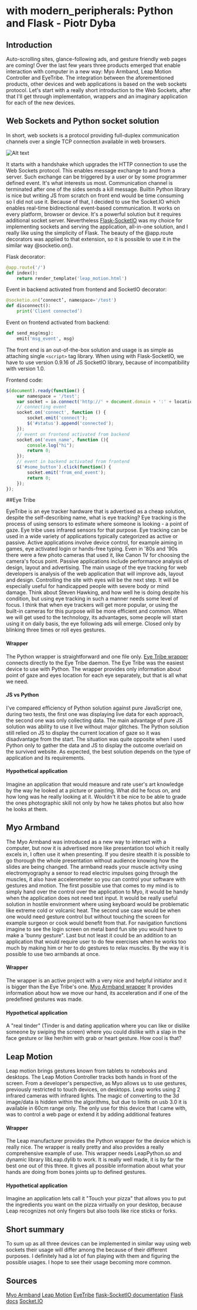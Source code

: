 # with modern_peripherals: Python and Flask - Piotr Dyba

## Introduction

Auto-scrolling sites, glance-following ads, and gesture friendly web pages are
coming! Over the last few years three products emerged that enable interaction
with computer in a new way: Myo Armband, Leap Motion Controller and EyeTribe.
The integration between the aforementioned products, other devices and web
applications is based on the web sockets protocol. Let's start with a really short
introduction to the Web Sockets, after that I'll get through implementation,
wrappers and an imaginary application for each of the new devices.

## Web Sockets and Python socket solution

In short, web sockets is a protocol providing full-duplex communication channels
over a single TCP connection available in web browsers.

![Alt text](./001_web_sockets.png "01 Web Sockets Diagram")

It starts with a handshake which upgrades the HTTP connection to use the Web Sockets protocol.
This enables message exchange to and from a server. Such exchange can be triggered
by a user or by some programmer defined event. It's what interests us most.
Communication channel is terminated after one of the sides sends a kill message.
Builtin Python library is nice but writing JS from scratch on front end would
be time consuming so I did not use it.
Because of that, I decided to use the Socket.IO which enables real-time
bidirectional event-based communication. It works on every platform,
browser or device. It's a powerful solution but it requires additional socket server.
Nevertheless
[Flask-SocketIO](https://github.com/miguelgrinberg/Flask-SocketIO)
was my choice for implementing sockets and serving the
application, all-in-one solution, and I really like using the simplicity of Flask.
The beauty of the @app.route decorators was applied to that extension, so
it is possible to use it in the similar way @socketio.on().

Flask decorator:

```python
@app.route('/')
def index():
    return render_template('leap_motion.html')
```

Event in backend activated from frontend and SocketIO decorator:

```python
@socketio.on(‘connect’, namespace='/test')
def disconnect():
    print('Client connected’)
```

Event on frontend activated from backend:

```python
def send_msg(msg):
    emit('msg_event', msg)
```

The front end is an out-of-the-box solution and usage is as simple as attaching
single `<script>` tag library. When using with Flask-SocketIO, we have to use
version 0.9.16 of JS SocketIO library, because of incompatibility with version 1.0.

Frontend code:

```javascript
$(document).ready(function() {
    var namespace = '/test';
    var socket = io.connect('http://' + document.domain + ':' + location.port + namespace);
    // connecting event
    socket.on('connect', function () {
        socket.emit('connect');
        $('#status').append('connected');
    });
    // event on frontend activated from backend
    socket.on('even_name', function (){
        console.log("hi");
        return 0;
    });
    // event in backend activated from frontend
    $('#some_button').click(function() {
        socket.emit('from_end_event');
        return 0;
    });
});
```

##Eye Tribe

EyeTribe is an eye tracker hardware that is advertised as a cheap solution,
despite the self-describing name, what is eye tracking?
Eye tracking is the process of using sensors to estimate where someone
is looking - a point of gaze. Eye tribe uses infrared sensors for that purpose.
Eye tracking can be used in a wide variety of applications typically
categorized as active or passive. Active applications involve device control,
for example aiming in games, eye activated login or hands-free typing.
Even in '80s and '90s there were a few photo cameras that used it, like Canon 1V for
choosing the camera's focus point.
Passive applications include performance analysis of design,
layout and advertising. The main usage of the eye tracking for web developers
is analysis of the web application that will improve ads, layout and design.
Controlling the site with eyes will be the next step. It will be especially useful
for handicapped people with severe body or mind damage. Think about
Steven Hawking, and how well he is doing despite his condition, but using eye
tracking in such a manner needs some level of focus. I think that when eye
trackers will get more popular, or using the built-in cameras for this purpose
will be more efficient and common. When we will get used to the technology,
its advantages, some people will start using it on daily basis, the eye
following ads will emerge. Closed only by blinking three times or roll eyes gestures.

#### Wrapper

The Python wrapper is straightforward and one file only.
[Eye Tribe wrapper](https://github.com/baekgaard/peyetribe)
connects directly to the Eye Tribe daemon. The Eye Tribe was the easiest
device to use with Python. The wrapper provides only information about point of gaze and
 eyes location for each eye separately, but that is all what we need.

#### JS vs Python

I've compared efficiency of Python solution against pure JavaScript one, during
two tests, the first one was displaying live data for each approach, the second
one was only collecting data. The main advantage of pure JS
solution was ability to use it live without major glitches.
The Python solution still relied on JS to display the current
location of gaze so it was disadvantage from the start. The situation
was quite opposite when I used Python only to gather the data and JS to display
the outcome overlaid on the survived website. As expected, the best solution
depends on the type of application and its requirements.

#### Hypothetical application

Imagine an application that would measure and rate user's art knowledge
by the way he looked at a picture or painting. What did he focus
on, and how long was he really looking at it. Wouldn't it be nice to be able
to grade the ones photographic skill not only by how he takes photos but also
how he looks at them.

## Myo Armband

The Myo Armband was introduced as a new way to interact with a  computer, but now it is
advertised more like presentation tool which it really excels in, I often use it
when presenting. If you desire stealth it is possible to go thorough the whole
presentation without audience knowing how the slides are being changed.
The armband reads your muscle activity using electromyography a
sensor to read electric impulses going through the muscles, it also have
accelerometer so you can control your software with gestures and motion.
The first possible use that comes to my mind is to
simply hand over the control over the application to Myo, it would be
handy when the application does not need text input. It would be really useful solution in
hostile environment where using keyboard would be problematic like extreme cold
or volcanic heat. The second use case would be when one would need gesture control
but without touching the screen for example surgeon or cook would benefit from
that. For navigation functions imagine to see the login screen on metal band
fun site you would have to make a 'bunny gesture". Last but not least it could
be an addition to an application that would require user to do few exercises when he
works too much by making him or her to do gestures to relax muscles.
By the way it is possible to use two armbands at once.

#### Wrapper

The wrapper is an active project with a very nice and
helpful initiator and it is bigger than the Eye Tribe's one.
[Myo Armband wrapper](https://github.com/NiklasRosenstein/myo-python)
It provides information about how we move our hand, its acceleration and if
one of the predefined gestures was made.

#### Hypothetical application

A "real tinder" (Tinder is and dating application where you can like or dislike
someone by swiping the screen) where you could dislike with a slap in the
face gesture or like her/him with grab or heart gesture. How cool is that?

## Leap Motion

Leap motion brings gestures known from tablets to notebooks and desktops.
The Leap Motion Controller tracks both hands in front of the screen.
From a developer's perspective, as Myo allows us to use gestures,
previously restricted to touch devices, on desktops.
Leap works using 2 infrared cameras with infrared lights.
The magic of converting to the 3d image/data is hidden within the algorithms,
but due to limits on usb 3.0 it is available in 60cm range only.
The only use for this device that I came with, was to control a web page or
extend it by adding additional features

#### Wrapper

The Leap manufacturer provides the Python wrapper for the device
which is really nice. The wrapper is really pretty and also provides a really
comprehensive example of use. This wrapper needs LeapPython.so and
dynamic library libLeap.dylib to work. It is really well made, it is
by far the best one out of this three. It gives all possible
information about what your hands are doing from bones joints up to defined gestures.

#### Hypothetical application

Imagine an application lets call it "Touch your pizza" that allows you to put
the ingredients you want on the pizza virtually on your desktop, because
Leap recognizes not only fingers but also tools like rice sticks or forks.

## Short summary

To sum up as all three devices can be implemented in similar way using
web sockets their usage will differ among the because of their different
purposes. I definitely had a lot of fun playing with
them and figuring the possible usages. I hope to see their usage becoming
more common.

## Sources

[Myo Armband](https://www.thalmic.com/myo/)
[Leap Motion](https://www.leapmotion.com)
[EyeTribe](https://theeyetribe.com)
[flask-SocketIO documentation](https://flask-socketio.readthedocs.org/en/latest/)
[Flask docs](http://flask.pocoo.org/docs/0.10/)
[Socket.IO](http://socket.io)
